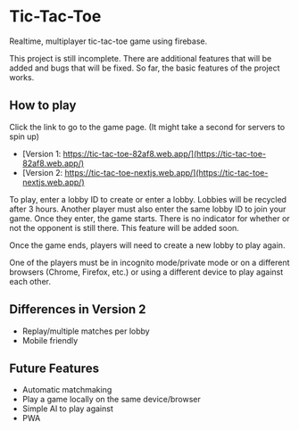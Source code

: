 # Tic-Tac-Toe
Realtime, multiplayer tic-tac-toe game using firebase.

This project is still incomplete. There are additional features that will be added and bugs that will be fixed.
So far, the basic features of the project works.

## How to play

Click the link to go to the game page. (It might take a second for servers to spin up)
 - [Version 1: https://tic-tac-toe-82af8.web.app/](https://tic-tac-toe-82af8.web.app/)
 - [Version 2: https://tic-tac-toe-nextjs.web.app/](https://tic-tac-toe-nextjs.web.app/)

To play, enter a lobby ID to create or enter a lobby. Lobbies will be recycled after 3 hours.
Another player must also enter the same lobby ID to join your game. Once they enter, the game starts.
There is no indicator for whether or not the opponent is still there. This feature will be added soon.

Once the game ends, players will need to create a new lobby to play again.

One of the players must be in incognito mode/private mode or on a different browsers (Chrome, Firefox, etc.) or using a different device to play against each other.

## Differences in Version 2
- Replay/multiple matches per lobby
- Mobile friendly

## Future Features
- Automatic matchmaking
- Play a game locally on the same device/browser
- Simple AI to play against
- PWA
